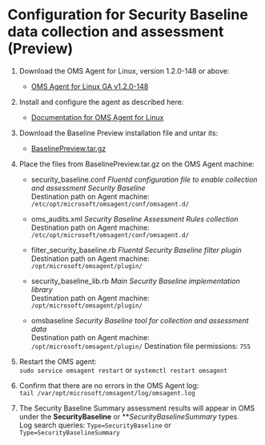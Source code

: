# Configuration for Security Baseline data collection and assessment (Preview)

1. Download the OMS Agent for Linux, version 1.2.0-148 or above:  
	* [OMS Agent for Linux GA v1.2.0-148](https://github.com/Microsoft/OMS-Agent-for-Linux/releases/tag/OMSAgent-201610-v1.2.0-148)    

2. Install and configure the agent as described here:  
    * [Documentation for OMS Agent for Linux](https://github.com/Microsoft/OMS-Agent-for-Linux)  
  
3. Download the Baseline Preview installation file and untar its:
    * [BaselinePreview.tar.gz](https://github.com/Microsoft/OMS-Agent-for-Linux/tree/baseline-preview/docs/BaselinePreview.tar.gz)    

3. Place the files from BaselinePreview.tar.gz on the OMS Agent machine:  
	* security_baseline.conf
	_Fluentd configuration file to enable collection and assessment Security Baseline_  
	Destination path on Agent machine: ```/etc/opt/microsoft/omsagent/conf/omsagent.d/```  
    
	* oms_audits.xml
	_Security Baseline Assessment Rules collection_  
	Destination path on Agent machine: ```/etc/opt/microsoft/omsagent/conf/omsagent.d/```  

	* filter_security_baseline.rb
	_Fluentd Security Baseline filter plugin_ 
	Destination path on Agent machine: ```/opt/microsoft/omsagent/plugin/```  

	* security_baseline_lib.rb
	_Main Security Baseline implementation library_  
	Destination path on Agent machine: ```/opt/microsoft/omsagent/plugin/``` 

	* omsbaseline
	_Security Baseline tool for collection and assessment data_  
	Destination path on Agent machine: ```/opt/microsoft/omsagent/plugin/```
    Destination file permissions: ```755```     
    
4. Restart the OMS agent:  
```sudo service omsagent restart``` or ```systemctl restart omsagent```

5. Confirm that there are no errors in the OMS Agent log:  
```tail /var/opt/microsoft/omsagent/log/omsagent.log```

6. The Security Baseline Summary assessment results will appear in OMS under the **SecurityBaseline** or ***SecurityBaselineSummary* types.  
Log search queries: ```Type=SecurityBaseline``` or ```Type=SecurityBaselineSummary```
